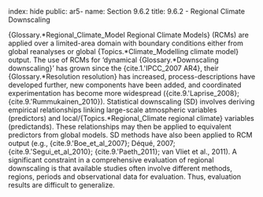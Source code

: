 index: hide
public: ar5-
name: Section 9.6.2
title: 9.6.2 - Regional Climate Downscaling

{Glossary.*Regional_Climate_Model Regional Climate Models} (RCMs) are applied over a limited-area domain with boundary conditions either from global reanalyses or global {Topics.*Climate_Modelling climate model} output. The use of RCMs for ‘dynamical {Glossary.*Downscaling downscaling}’ has grown since the {cite.1.'IPCC_2007 AR4}, their {Glossary.*Resolution resolution} has increased, process-descriptions have developed further, new components have been added, and coordinated experimentation has become more widespread ({cite.9.'Laprise_2008}; {cite.9.'Rummukainen_2010}). Statistical downscaling (SD) involves deriving empirical relationships linking large-scale atmospheric variables (predictors) and local/{Topics.*Regional_Climate regional climate} variables (predictands). These relationships may then be applied to equivalent predictors from global models. SD methods have also been applied to RCM output (e.g., {cite.9.'Boe_et_al_2007}; Déqué, 2007; {cite.9.'Segui_et_al_2010}; {cite.9.'Paeth_2011}; van Vliet et al., 2011). A significant constraint in a comprehensive evaluation of regional downscaling is that available studies often involve different methods, regions, periods and observational data for evaluation. Thus, evaluation results are difficult to generalize.
